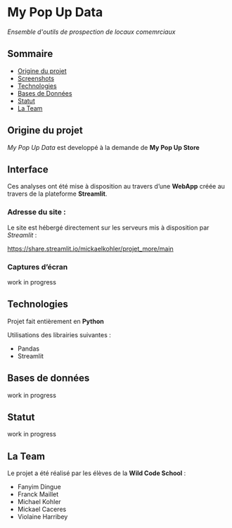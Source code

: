 # My Pop Up Data
_Ensemble d'outils de prospection de locaux comemrciaux_

## Sommaire

* [Origine du projet](#origine-du-projet)
* [Screenshots](#interface)
* [Technologies](#technologies)
* [Bases de Données](#bases-de-données)
* [Statut](#statut)
* [La Team](#la-team)

## Origine du projet

_My Pop Up Data_ est developpé à la demande de __My Pop Up Store__

## Interface

Ces analyses ont été mise à disposition au travers d’une __WebApp__ créée au travers de la plateforme __Streamlit__.

### Adresse du site :

Le site est hébergé directement sur les serveurs mis à disposition par *Streamlit* :

https://share.streamlit.io/mickaelkohler/projet_more/main

### Captures d’écran

work in progress

## Technologies 

Projet fait entièrement en **Python**

Utilisations des librairies suivantes : 
 - Pandas
 - Streamlit

## Bases de données 

work in progress

## Statut

work in progress

## La Team

Le projet a été réalisé par les élèves de la **Wild Code School** :
- Fanyim Dingue
- Franck Maillet
- Michael Kohler
- Mickael Caceres
- Violaine Harribey